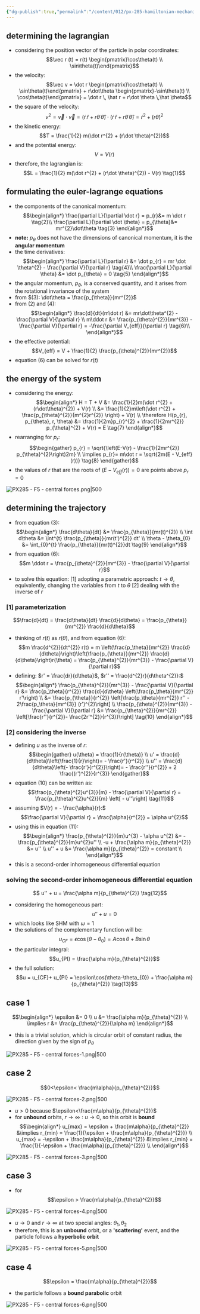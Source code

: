 ```yaml
---
{"dg-publish":true,"permalink":"/content/012/px-285-hamiltonian-mechanics-and-fluid-dynamics/f-hamilton-s-equations/px-285-f5-central-forces-particle-approaching-the-sun/","noteIcon":"1","created":"2024-11-25T10:50:32.000+00:00","updated":"2025-01-05T10:06:30.794+00:00"}
---
```


## determining the lagrangian
- considering the position vector of the particle in polar coordinates: 
$$\vec r (t) = r(t) \begin{pmatrix}\cos\theta(t) \\ \sin\theta(t)\end{pmatrix}$$
- the velocity: 
$$\vec v = \dot r \begin{pmatrix}\cos\theta(t) \\ \sin\theta(t)\end{pmatrix}  + r\dot\theta \begin{pmatrix}-\sin\theta(t) \\ \cos\theta(t)\end{pmatrix} = \dot r \, \hat r + r\dot \theta \,\hat \theta$$
- the square of the velocity: 
$$v^{2} = \vec v \cdot \vec v = (\dot r \, \hat r + r\dot \theta \,\hat \theta)\cdot(\dot r \, \hat r + r\dot \theta \,\hat \theta)  = \dot r^{2} + (r\dot\theta)^{2}$$
- the kinetic energy: 
$$T = \frac{1}{2} m(\dot r^{2} + (r\dot \theta)^{2})$$
- and the potential energy: 
$$V = V(r)$$
- therefore, the lagrangian is: 
$$L = \frac{1}{2} m(\dot r^{2} + (r\dot \theta)^{2}) - V(r) \tag{1}$$
## formulating the euler-lagrange equations
- the components of the canonical momentum: 
$$\begin{align*}
	\frac{\partial L}{\partial \dot r} = p_{r}&= m \dot r \tag{2}\\
	\frac{\partial L}{\partial \dot \theta} = p_{\theta}&= mr^{2}\dot\theta \tag{3}
\end{align*}$$
- **note:** $p_\theta$ does not have the dimensions of canonical momentum, it is the **angular momentum**
- the time derivatives: 
$$\begin{align*}
\frac{\partial L}{\partial r} &= \dot p_{r} = mr \dot \theta^{2} - \frac{\partial V}{\partial r} \tag{4}\\ 
\frac{\partial L}{\partial \theta} &= \dot p_{\theta} = 0 \tag{5}
\end{align*}$$
- the angular momentum, $p_{\theta}$, is a conserved quantity, and it arises from the rotational invariance of the system
- from $(3): \dot\theta = \frac{p_{\theta}}{mr^{2}}$
- from $(2)$ and $(4):$ 
$$\begin{align*}
\frac{d}{dt}(m\dot r) &= mr\dot\theta^{2} - \frac{\partial V}{\partial r} \\
m\ddot r &= \frac{p_{\theta}^{2}}{mr^{3}} - \frac{\partial V}{\partial r} = -\frac{\partial V_{eff}}{\partial r} \tag{6}\\
\end{align*}$$
- the effective potential: 
$$V_{eff} = V + \frac{1}{2} \frac{p_{\theta}^{2}}{mr^{2}}$$
- equation $(6)$ can be solved for $r(t)$
## the energy of the system
- considering the energy: 
$$\begin{align*}
	H = T + V  &= \frac{1}{2}m(\dot r^{2} + (r\dot\theta)^{2}) + V(r) \\
	&= \frac{1}{2}m\left(\dot r^{2} + \frac{p_{\theta}^{2}}{m^{2}r^{2}} \right) + V(r) \\
	\therefore H(p_{r}, p_{\theta}, r, \theta) &= \frac{1}{2m}p_{r}^{2} + \frac{1}{2mr^{2}} p_{\theta}^{2} + V(r) = E \tag{7}
\end{align*}$$
- rearranging for $p_{r}:$ 
$$\begin{gather}
p_{r} = \sqrt{\left(E-V(r) - \frac{1}{2mr^{2}} p_{\theta}^{2}\right)2m} \\
\implies p_{r}=  m\dot r = \sqrt{2m(E - V_{eff}(r))} \tag{8}
\end{gather}$$
- the values of $r$ that are the roots of ${} (E-V_{eff}(r))=0$ are points above $p_{r}=0$

![PX285 - F5 - central forces.png|500](/img/user/pics/PX285%20-%20F5%20-%20central%20forces.png)
## determining the trajectory
- from equation $(3):$ 
$$\begin{align*}
	\frac{d\theta}{dt} &= \frac{p_{\theta}}{mr(t)^{2}} \\
	\int d\theta &= \int^{t} \frac{p_{\theta}}{mr(t')^{2}} dt' \\
	\theta - \theta_{0} &= \int_{0}^{t} \frac{p_{\theta}}{mr(t)^{2}}dt \tag{9}
\end{align*}$$
- from equation $(6):$ 
$$m \ddot r = \frac{p_{\theta}^{2}}{mr^{3}} - \frac{\partial V}{\partial r}$$
- to solve this equation:
	[1] adopting a parametric approach: $t \to \theta$, equivalently, changing the variables from $t$ to $\theta$
	[2] dealing with the inverse of $r$
### [1] parameterization
$$\frac{d}{dt} = \frac{d\theta}{dt} \frac{d}{d\theta} = \frac{p_{\theta}}{mr^{2}} \frac{d}{d\theta}$$
- thinking of $r(t)$ as $r(\theta)$, and from equation $(6):$ 
$$m \frac{d^{2}}{dt^{2}} r(t) = m \left(\frac{p_\theta}{mr^{2}} \frac{d}{d\theta}\right)\left(\frac{p_{\theta}}{mr^{2}} \frac{d}{d\theta}\right)r(\theta) = \frac{p_{\theta}^{2}}{mr^{3}} - \frac{\partial V}{\partial r}$$
- defining: $r' = \frac{dr}{d\theta}$, $r'' = \frac{d^{2}r}{d\theta^{2}}:$ 
$$\begin{align*}
	\frac{p_{\theta}^{2}}{mr^{3}} - \frac{\partial V}{\partial r} &= \frac{p_\theta}{r^{2}} \frac{d}{d\theta} \left(\frac{p_\theta}{mr^{2}} r'\right) \\
	&= \frac{p_{\theta}}{r^{2}} \left[\frac{p_\theta}{mr^{2}} r'' - 2\frac{p_\theta}{mr^{3}} (r')^{2}\right] \\
	\frac{p_{\theta}^{2}}{mr^{3}} - \frac{\partial V}{\partial r} &= \frac{p_{\theta}^{2}}{mr^{2}} \left[\frac{r''}{r^{2}}- \frac{2r'^{2}}{r^{3}}\right] \tag{10}
\end{align*}$$
### [2] considering the inverse
- defining ${} u$ as the inverse of $r:$
$$\begin{gather}
u(\theta) = \frac{1}{r(\theta)} \\
u' = \frac{d}{d\theta}\left(\frac{1}{r}\right)= - \frac{r'}{r^{2}} \\ 
u'' = \frac{d}{d\theta}\left(- \frac{r'}{r^{2}}\right)= - \frac{r''}{r^{2}} + 2 \frac{(r')^{2}}{r^{3}}
\end{gather}$$
- equation $(10)$ can be written as: 
$$\frac{p_{\theta}^{2}u^{3}}{m} - \frac{\partial V}{\partial r} = \frac{p_{\theta}^{2}u^{2}}{m} \left[ - u''\right] \tag{11}$$
- assuming $V(r) = - \frac{\alpha}{r}:$ 
$$\frac{\partial V}{\partial r} = \frac{\alpha}{r^{2}} = \alpha u^{2}$$
- using this in equation $(11):$ 
$$\begin{align*}
	\frac{p_{\theta}^{2}}{m}u^{3} - \alpha u^{2} &= - \frac{p_{\theta}^{2}}{m}u^{2}u'' \\
	-u + \frac{\alpha m}{p_{\theta}^{2}} &= u'' \\
	u'' + u &= \frac{\alpha m}{p_{\theta}^{2}} = constant \\
\end{align*}$$
- this is a second-order inhomogeneous differential equation
### solving the second-order inhomogeneous differential equation
$$ u'' + u = \frac{\alpha m}{p_{\theta}^{2}} \tag{12}$$
- considering the homogeneous part:
$$u'' + u = 0$$
- which looks like SHM with $\omega=1$
- the solutions of the complementary function will be: 
$$u_{CF} = \epsilon \cos(\theta-\theta_{0}) = A\cos\theta + B\sin\theta$$
- the particular integral: 
$$u_{PI} = \frac{\alpha m}{p_{\theta}^{2}}$$
- the full solution: 
$$u = u_{CF}+ u_{PI} = \epsilon\cos(\theta-\theta_{0}) + \frac{\alpha m}{p_{\theta}^{2}} \tag{13}$$
## case 1 
$$\begin{align*}
\epsilon &= 0 \\ 
u &= \frac{\alpha m}{p_{\theta}^{2}} \\
\implies r &= \frac{p_{\theta}^{2}}{\alpha m}
\end{align*}$$
- this is a trivial solution, which is circular orbit of constant radius, the direction given by the sign of $p_{\theta}$

![PX285 - F5 - central forces-1.png|500](/img/user/pics/PX285%20-%20F5%20-%20central%20forces-1.png)
## case 2 
$$0<\epsilon< \frac{m\alpha}{p_{\theta}^{2}}$$

![PX285 - F5 - central forces-2.png|500](/img/user/pics/PX285%20-%20F5%20-%20central%20forces-2.png)

- $u>0$ because $\epsilon<\frac{m\alpha}{p_{\theta}^{2}}$
- for **unbound** orbits, $r\to\infty: u\to0$, so this orbit is **bound**
$$\begin{align*}
	u_{max} = \epsilon + \frac{m\alpha}{p_{\theta}^{2}} &\implies r_{min} = \frac{1}{\epsilon + \frac{m\alpha}{p_{\theta}^{2}}} \\
	u_{max} = -\epsilon + \frac{m\alpha}{p_{\theta}^{2}} &\implies r_{min} = \frac{1}{-\epsilon + \frac{m\alpha}{p_{\theta}^{2}}} \\
\end{align*}$$

![PX285 - F5 - central forces-3.png|500](/img/user/pics/PX285%20-%20F5%20-%20central%20forces-3.png)
## case 3
- for 
$$\epsilon > \frac{m\alpha}{p_{\theta}^{2}}$$

![PX285 - F5 - central forces-4.png|500](/img/user/pics/PX285%20-%20F5%20-%20central%20forces-4.png)

- $u\to0$ and ${} r\to\infty {}$ at two special angles: $\theta_{1}, \theta_{2}$
- therefore, this is an **unbound** orbit, or a **'scattering'** event, and the particle follows a **hyperbolic orbit**

![PX285 - F5 - central forces-5.png|500](/img/user/pics/PX285%20-%20F5%20-%20central%20forces-5.png)
## case 4
$$\epsilon = \frac{m\alpha}{p_{\theta}^{2}}$$
- the particle follows a **bound parabolic** orbit

![PX285 - F5 - central forces-6.png|500](/img/user/pics/PX285%20-%20F5%20-%20central%20forces-6.png)
